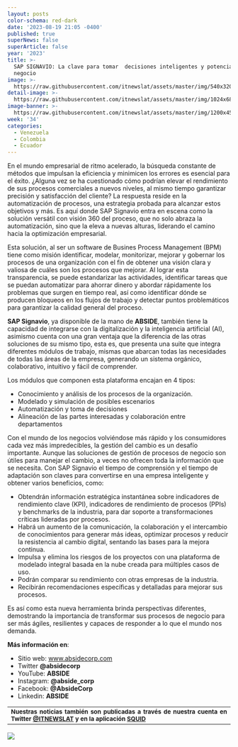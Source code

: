 ```yaml
---
layout: posts
color-schema: red-dark
date: '2023-08-19 21:05 -0400'
published: true
superNews: false
superArticle: false
year: '2023'
title: >-
  SAP SIGNAVIO: La clave para tomar  decisiones inteligentes y potenciar tu
  negocio
image: >-
  https://raw.githubusercontent.com/itnewslat/assets/master/img/540x320/ABSIDE-SAP-SIGNAVIO-p.jpg
detail-image: >-
  https://raw.githubusercontent.com/itnewslat/assets/master/img/1024x680/ABSIDE-SAP-SIGNAVIO-g.jpg
image-banner: >-
  https://raw.githubusercontent.com/itnewslat/assets/master/img/1200x450/ABSIDE-SAP-SIGNAVIO.jpg
week: '34'
categories:
  - Venezuela
  - Colombia
  - Ecuador
---
```

En el mundo empresarial de ritmo acelerado, la búsqueda constante de métodos que impulsan la eficiencia y minimicen los errores es esencial para el éxito. ¿Alguna vez se ha cuestionado cómo podrían elevar el rendimiento de sus procesos comerciales a nuevos niveles, al mismo tiempo garantizar precisión y satisfacción del cliente? La respuesta reside en la automatización de procesos, una estrategia probada para alcanzar estos objetivos y más. Es aquí donde SAP Signavio entra en escena como la solución versátil con visión 360 del proceso, que no solo abraza la automatización, sino que la eleva a nuevas alturas, liderando el camino hacia la optimización empresarial.

Esta solución, al ser un software de Busines Process Management (BPM) tiene como misión identificar, modelar, monitorizar, mejorar y gobernar los procesos de una organización con el fin de obtener una visión clara y valiosa de cuáles son los procesos que mejorar. Al lograr esta transparencia, se puede estandarizar las actividades, identificar tareas que se puedan automatizar para ahorrar dinero y abordar rápidamente los problemas que surgen en tiempo real, así como identificar dónde se producen bloqueos en los flujos de trabajo y detectar puntos problemáticos para garantizar la calidad general del proceso.

**SAP Signavio**,  ya disponible de la mano de **ABSIDE**,  también tiene la capacidad de integrarse con la digitalización y la inteligencia artificial (AI), asimismo cuenta con una gran ventaja que la diferencia de las otras soluciones de su mismo tipo, esta es, que presenta una suite que integra diferentes módulos de trabajo, mismas que abarcan todas las necesidades de todas las áreas de la empresa, generando un sistema orgánico, colaborativo, intuitivo y fácil de comprender.

Los módulos que componen esta plataforma encajan en 4 tipos:

- Conocimiento y análisis de los procesos de la organización.
- Modelado y simulación de posibles escenarios 
- Automatización y toma de decisiones
- Alineación de las partes interesadas y colaboración entre departamentos

Con el mundo de los negocios volviéndose más rápido y los consumidores cada vez más impredecibles, la gestión del cambio es un desafío importante. Aunque las soluciones de gestión de procesos de negocio son útiles para manejar el cambio, a veces no ofrecen toda la información que se necesita. Con SAP Signavio el tiempo de comprensión y el tiempo de adaptación son claves para convertirse en una empresa inteligente y obtener varios beneficios, como:

- Obtendrán información estratégica instantánea sobre indicadores de rendimiento clave (KPI), indicadores de rendimiento de procesos (PPIs) y benchmarks de la industria, para dar soporte a transformaciones críticas lideradas por procesos.
- Habrá un aumento de la comunicación, la colaboración y el intercambio de conocimientos para generar más ideas, optimizar procesos y reducir la resistencia al cambio digital, sentando las bases para la mejora continua.
- Impulsa y elimina los riesgos de los proyectos con una plataforma de modelado integral basada en la nube creada para múltiples casos de uso.
- Podrán comparar su rendimiento con otras empresas de la industria.
- Recibirán recomendaciones específicas y detalladas para mejorar sus procesos.

Es así como esta nueva herramienta brinda perspectivas diferentes, demostrando la importancia de transformar sus procesos de negocio para ser más ágiles, resilientes y capaces de responder a lo que el mundo nos demanda.

**Más información en**:
- Sitio web: www.absidecorp.com
- Twitter **@absidecorp**
- YouTube: **ABSIDE**
- Instagram: **@abside_corp**
- Facebook: **@AbsideCorp**
- Linkedin: **ABSIDE**

<table style="height: 42px;" width="569">
<tbody>
<tr>
<td style="text-align: justify;"><sub><strong>Nuestras noticias también son publicadas a través de nuestra cuenta en Twitter <a href="https://twitter.com/itnewslat?lang=es">@ITNEWSLAT</a> y en la aplicación <a href="https://squidapp.co/en/">SQUID</a></strong></sub></td>
</tr>
</tbody>
</table>

<img src="https://tracker.metricool.com/c3po.jpg?hash=56f88a41e39ab42c063cc51676587a04"/>
